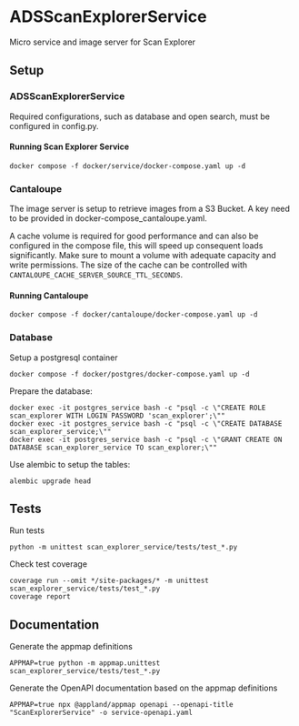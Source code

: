 # ADSScanExplorerService

Micro service and image server for Scan Explorer
## Setup

### ADSScanExplorerService

Required configurations, such as database and open search, must be configured in config.py.

#### Running Scan Explorer Service
```
docker compose -f docker/service/docker-compose.yaml up -d
```

### Cantaloupe

The image server is setup to retrieve images from a S3 Bucket. A key need to be provided in docker-compose_cantaloupe.yaml.

A cache volume is required for good performance and can also be configured in the compose file, this will speed up consequent loads significantly. Make sure to mount a volume with adequate capacity and write permissions. The size of the cache can be controlled with ```CANTALOUPE_CACHE_SERVER_SOURCE_TTL_SECONDS```.

#### Running Cantaloupe
```
docker compose -f docker/cantaloupe/docker-compose.yaml up -d
```

### Database
Setup a postgresql container
```
docker compose -f docker/postgres/docker-compose.yaml up -d
```

Prepare the database:

```
docker exec -it postgres_service bash -c "psql -c \"CREATE ROLE scan_explorer WITH LOGIN PASSWORD 'scan_explorer';\""
docker exec -it postgres_service bash -c "psql -c \"CREATE DATABASE scan_explorer_service;\""
docker exec -it postgres_service bash -c "psql -c \"GRANT CREATE ON DATABASE scan_explorer_service TO scan_explorer;\""
```

Use alembic to setup the tables:
```
alembic upgrade head
```

## Tests

Run tests

```
python -m unittest scan_explorer_service/tests/test_*.py
```

Check test coverage

```
coverage run --omit */site-packages/* -m unittest scan_explorer_service/tests/test_*.py
coverage report
```

## Documentation

Generate the appmap definitions

```
APPMAP=true python -m appmap.unittest scan_explorer_service/tests/test_*.py
```

Generate the OpenAPI documentation based on the appmap definitions

```
APPMAP=true npx @appland/appmap openapi --openapi-title "ScanExplorerService" -o service-openapi.yaml
```
